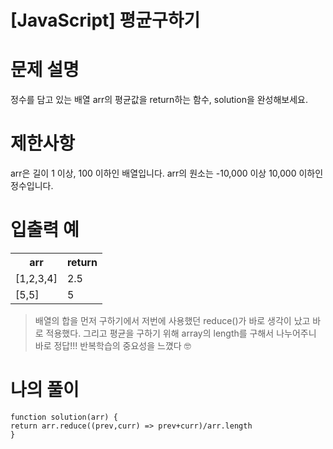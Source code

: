 # [JavaScript] 평균구하기

# 문제 설명
정수를 담고 있는 배열 arr의 평균값을 return하는 함수, solution을 완성해보세요.

# 제한사항
arr은 길이 1 이상, 100 이하인 배열입니다.
arr의 원소는 -10,000 이상 10,000 이하인 정수입니다.
# 입출력 예
<table>
<tr><th>arr</th><th>return</th></tr>
<tr><td>[1,2,3,4]</td><td>2.5</td>
<tr><td>[5,5]</td><td>5</td>
</table>

> 배열의 합을 먼저 구하기에서 저번에 사용했던 reduce()가 바로 생각이 났고 바로 적용했다. 그리고 평균을 구하기 위해 array의 length를 구해서 나누어주니 바로 정답!!! 반복학습의 중요성을 느꼈다 🤓 

# 나의 풀이
```
function solution(arr) {
return arr.reduce((prev,curr) => prev+curr)/arr.length
}
```

